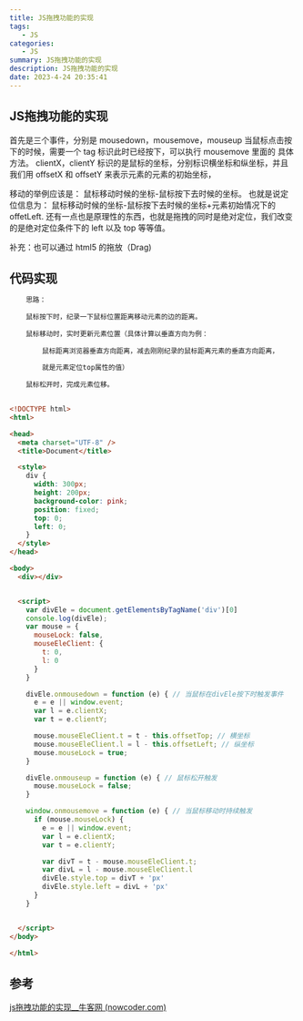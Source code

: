 ```yaml
---
title: JS拖拽功能的实现
tags: 
   - JS
categories: 
   - JS
summary: JS拖拽功能的实现
description: JS拖拽功能的实现
date: 2023-4-24 20:35:41
---
```




## JS拖拽功能的实现

首先是三个事件，分别是 mousedown，mousemove，mouseup 当鼠标点击按下的时候，需要一个 tag 标识此时已经按下，可以执行 mousemove 里面的 具体方法。 clientX，clientY 标识的是鼠标的坐标，分别标识横坐标和纵坐标，并且我们用 offsetX 和 offsetY 来表示元素的元素的初始坐标，

移动的举例应该是： 鼠标移动时候的坐标-鼠标按下去时候的坐标。 也就是说定位信息为： 鼠标移动时候的坐标-鼠标按下去时候的坐标+元素初始情况下的 offetLeft. 还有一点也是原理性的东西，也就是拖拽的同时是绝对定位，我们改变的是绝对定位条件下的 left 以及 top 等等值。 



补充：也可以通过 html5 的拖放（Drag)



## 代码实现

```html
    思路：
 
    鼠标按下时，纪录一下鼠标位置距离移动元素的边的距离。
 
    鼠标移动时，实时更新元素位置（具体计算以垂直方向为例：
 
        鼠标距离浏览器垂直方向距离，减去刚刚纪录的鼠标距离元素的垂直方向距离，
 
        就是元素定位top属性的值）
 
    鼠标松开时，完成元素位移。


<!DOCTYPE html>
<html>

<head>
  <meta charset="UTF-8" />
  <title>Document</title>

  <style>
    div {
      width: 300px;
      height: 200px;
      background-color: pink;
      position: fixed;
      top: 0;
      left: 0;
    }
  </style>
</head>

<body>
  <div></div>


  <script>
    var divEle = document.getElementsByTagName('div')[0]
    console.log(divEle);
    var mouse = {
      mouseLock: false,
      mouseEleClient: {
        t: 0,
        l: 0
      }
    }

    divEle.onmousedown = function (e) { // 当鼠标在divEle按下时触发事件
      e = e || window.event;
      var l = e.clientX;
      var t = e.clientY;

      mouse.mouseEleClient.t = t - this.offsetTop; // 横坐标
      mouse.mouseEleClient.l = l - this.offsetLeft; // 纵坐标
      mouse.mouseLock = true;
    }

    divEle.onmouseup = function (e) { // 鼠标松开触发
      mouse.mouseLock = false;
    }

    window.onmousemove = function (e) { // 当鼠标移动时持续触发
      if (mouse.mouseLock) {
        e = e || window.event;
        var l = e.clientX;
        var t = e.clientY;

        var divT = t - mouse.mouseEleClient.t;
        var divL = l - mouse.mouseEleClient.l
        divEle.style.top = divT + 'px'
        divEle.style.left = divL + 'px'
      }
    }


  </script>
</body>

</html>
```





## 参考

[js拖拽功能的实现__牛客网 (nowcoder.com)](https://www.nowcoder.com/questionTerminal/fff24c04f16e4c48b2397e744a7ce336)